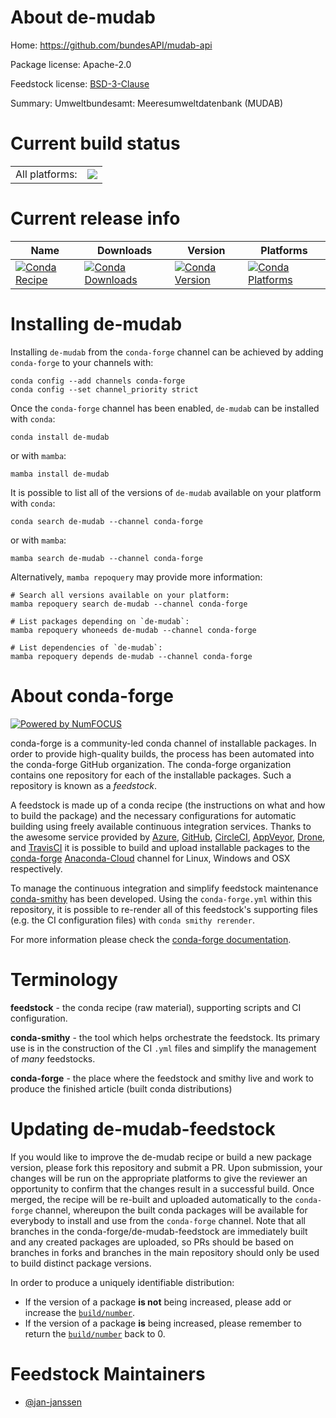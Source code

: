 About de-mudab
==============

Home: https://github.com/bundesAPI/mudab-api

Package license: Apache-2.0

Feedstock license: [BSD-3-Clause](https://github.com/conda-forge/de-mudab-feedstock/blob/main/LICENSE.txt)

Summary: Umweltbundesamt: Meeresumweltdatenbank (MUDAB)

Current build status
====================


<table><tr><td>All platforms:</td>
    <td>
      <a href="https://dev.azure.com/conda-forge/feedstock-builds/_build/latest?definitionId=17419&branchName=main">
        <img src="https://dev.azure.com/conda-forge/feedstock-builds/_apis/build/status/de-mudab-feedstock?branchName=main">
      </a>
    </td>
  </tr>
</table>

Current release info
====================

| Name | Downloads | Version | Platforms |
| --- | --- | --- | --- |
| [![Conda Recipe](https://img.shields.io/badge/recipe-de--mudab-green.svg)](https://anaconda.org/conda-forge/de-mudab) | [![Conda Downloads](https://img.shields.io/conda/dn/conda-forge/de-mudab.svg)](https://anaconda.org/conda-forge/de-mudab) | [![Conda Version](https://img.shields.io/conda/vn/conda-forge/de-mudab.svg)](https://anaconda.org/conda-forge/de-mudab) | [![Conda Platforms](https://img.shields.io/conda/pn/conda-forge/de-mudab.svg)](https://anaconda.org/conda-forge/de-mudab) |

Installing de-mudab
===================

Installing `de-mudab` from the `conda-forge` channel can be achieved by adding `conda-forge` to your channels with:

```
conda config --add channels conda-forge
conda config --set channel_priority strict
```

Once the `conda-forge` channel has been enabled, `de-mudab` can be installed with `conda`:

```
conda install de-mudab
```

or with `mamba`:

```
mamba install de-mudab
```

It is possible to list all of the versions of `de-mudab` available on your platform with `conda`:

```
conda search de-mudab --channel conda-forge
```

or with `mamba`:

```
mamba search de-mudab --channel conda-forge
```

Alternatively, `mamba repoquery` may provide more information:

```
# Search all versions available on your platform:
mamba repoquery search de-mudab --channel conda-forge

# List packages depending on `de-mudab`:
mamba repoquery whoneeds de-mudab --channel conda-forge

# List dependencies of `de-mudab`:
mamba repoquery depends de-mudab --channel conda-forge
```


About conda-forge
=================

[![Powered by
NumFOCUS](https://img.shields.io/badge/powered%20by-NumFOCUS-orange.svg?style=flat&colorA=E1523D&colorB=007D8A)](https://numfocus.org)

conda-forge is a community-led conda channel of installable packages.
In order to provide high-quality builds, the process has been automated into the
conda-forge GitHub organization. The conda-forge organization contains one repository
for each of the installable packages. Such a repository is known as a *feedstock*.

A feedstock is made up of a conda recipe (the instructions on what and how to build
the package) and the necessary configurations for automatic building using freely
available continuous integration services. Thanks to the awesome service provided by
[Azure](https://azure.microsoft.com/en-us/services/devops/), [GitHub](https://github.com/),
[CircleCI](https://circleci.com/), [AppVeyor](https://www.appveyor.com/),
[Drone](https://cloud.drone.io/welcome), and [TravisCI](https://travis-ci.com/)
it is possible to build and upload installable packages to the
[conda-forge](https://anaconda.org/conda-forge) [Anaconda-Cloud](https://anaconda.org/)
channel for Linux, Windows and OSX respectively.

To manage the continuous integration and simplify feedstock maintenance
[conda-smithy](https://github.com/conda-forge/conda-smithy) has been developed.
Using the ``conda-forge.yml`` within this repository, it is possible to re-render all of
this feedstock's supporting files (e.g. the CI configuration files) with ``conda smithy rerender``.

For more information please check the [conda-forge documentation](https://conda-forge.org/docs/).

Terminology
===========

**feedstock** - the conda recipe (raw material), supporting scripts and CI configuration.

**conda-smithy** - the tool which helps orchestrate the feedstock.
                   Its primary use is in the construction of the CI ``.yml`` files
                   and simplify the management of *many* feedstocks.

**conda-forge** - the place where the feedstock and smithy live and work to
                  produce the finished article (built conda distributions)


Updating de-mudab-feedstock
===========================

If you would like to improve the de-mudab recipe or build a new
package version, please fork this repository and submit a PR. Upon submission,
your changes will be run on the appropriate platforms to give the reviewer an
opportunity to confirm that the changes result in a successful build. Once
merged, the recipe will be re-built and uploaded automatically to the
`conda-forge` channel, whereupon the built conda packages will be available for
everybody to install and use from the `conda-forge` channel.
Note that all branches in the conda-forge/de-mudab-feedstock are
immediately built and any created packages are uploaded, so PRs should be based
on branches in forks and branches in the main repository should only be used to
build distinct package versions.

In order to produce a uniquely identifiable distribution:
 * If the version of a package **is not** being increased, please add or increase
   the [``build/number``](https://docs.conda.io/projects/conda-build/en/latest/resources/define-metadata.html#build-number-and-string).
 * If the version of a package **is** being increased, please remember to return
   the [``build/number``](https://docs.conda.io/projects/conda-build/en/latest/resources/define-metadata.html#build-number-and-string)
   back to 0.

Feedstock Maintainers
=====================

* [@jan-janssen](https://github.com/jan-janssen/)

